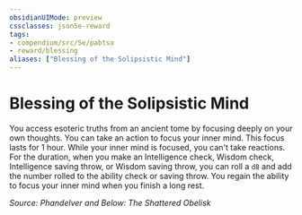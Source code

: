 ```yaml
---
obsidianUIMode: preview
cssclasses: json5e-reward
tags:
- compendium/src/5e/pabtso
- reward/blessing
aliases: ["Blessing of the Solipsistic Mind"]
---
```

# Blessing of the Solipsistic Mind

You access esoteric truths from an ancient tome by focusing deeply on your own thoughts. You can take an action to focus your inner mind. This focus lasts for 1 hour. While your inner mind is focused, you can't take reactions. For the duration, when you make an Intelligence check, Wisdom check, Intelligence saving throw, or Wisdom saving throw, you can roll a `d8` and add the number rolled to the ability check or saving throw. You regain the ability to focus your inner mind when you finish a long rest.

*Source: Phandelver and Below: The Shattered Obelisk*